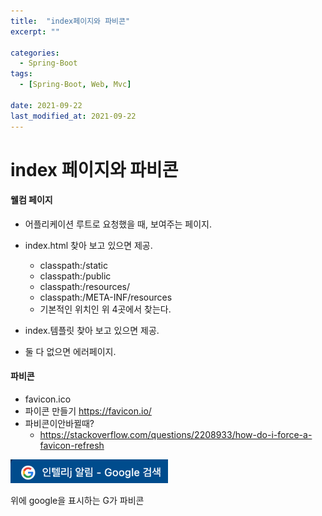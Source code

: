 ```yaml
---
title:  "index페이지와 파비콘"
excerpt: ""

categories:
  - Spring-Boot
tags:
  - [Spring-Boot, Web, Mvc]
 
date: 2021-09-22
last_modified_at: 2021-09-22
---
```




# index 페이지와 파비콘

#### 웰컴 페이지

- 어플리케이션 루트로 요청했을 때, 보여주는 페이지.

- index.html 찾아 보고 있으면 제공.

  - classpath:/static
  - classpath:/public
  - classpath:/resources/
  - classpath:/META-INF/resources
  - 기본적인 위치인 위 4곳에서 찾는다.

- index.템플릿 찾아 보고 있으면 제공.

- 둘 다 없으면 에러페이지.

  

#### 파비콘

- favicon.ico
- 파이콘 만들기 https://favicon.io/
- 파비콘이안바뀔때?
  - https://stackoverflow.com/questions/2208933/how-do-i-force-a-favicon-refresh

<img src="/assets/images/image-20211016120538379.png" alt="image-20211016120538379" style="width:50%;" />

위에 google을 표시하는 G가 파비콘
